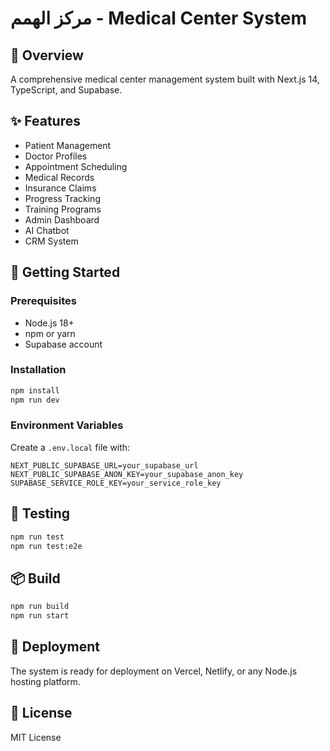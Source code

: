 # مركز الهمم - Medical Center System

## 🏥 Overview

A comprehensive medical center management system built with Next.js 14, TypeScript, and Supabase.

## ✨ Features

- Patient Management
- Doctor Profiles
- Appointment Scheduling
- Medical Records
- Insurance Claims
- Progress Tracking
- Training Programs
- Admin Dashboard
- AI Chatbot
- CRM System

## 🚀 Getting Started

### Prerequisites

- Node.js 18+
- npm or yarn
- Supabase account

### Installation

```bash
npm install
npm run dev
```

### Environment Variables

Create a `.env.local` file with:

```
NEXT_PUBLIC_SUPABASE_URL=your_supabase_url
NEXT_PUBLIC_SUPABASE_ANON_KEY=your_supabase_anon_key
SUPABASE_SERVICE_ROLE_KEY=your_service_role_key
```

## 🧪 Testing

```bash
npm run test
npm run test:e2e
```

## 📦 Build

```bash
npm run build
npm run start
```

## 🚀 Deployment

The system is ready for deployment on Vercel, Netlify, or any Node.js hosting platform.

## 📄 License

MIT License
